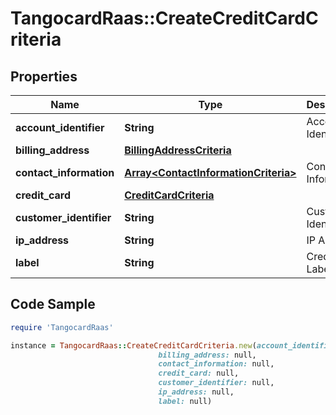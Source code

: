 # TangocardRaas::CreateCreditCardCriteria

## Properties

Name | Type | Description | Notes
------------ | ------------- | ------------- | -------------
**account_identifier** | **String** | Account Identifier | 
**billing_address** | [**BillingAddressCriteria**](BillingAddressCriteria.md) |  | 
**contact_information** | [**Array&lt;ContactInformationCriteria&gt;**](ContactInformationCriteria.md) | Contact Information | [optional] 
**credit_card** | [**CreditCardCriteria**](CreditCardCriteria.md) |  | 
**customer_identifier** | **String** | Customer Identifier | 
**ip_address** | **String** | IP Address | 
**label** | **String** | Credit Card Label | 

## Code Sample

```ruby
require 'TangocardRaas'

instance = TangocardRaas::CreateCreditCardCriteria.new(account_identifier: null,
                                 billing_address: null,
                                 contact_information: null,
                                 credit_card: null,
                                 customer_identifier: null,
                                 ip_address: null,
                                 label: null)
```


